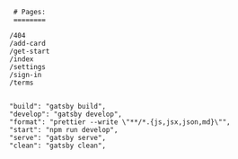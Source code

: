      # Pages:
     ========
     
    /404
    /add-card
    /get-start
    /index
    /settings
    /sign-in
    /terms
    
    
    "build": "gatsby build",
    "develop": "gatsby develop",
    "format": "prettier --write \"**/*.{js,jsx,json,md}\"",
    "start": "npm run develop",
    "serve": "gatsby serve",
    "clean": "gatsby clean",
   
